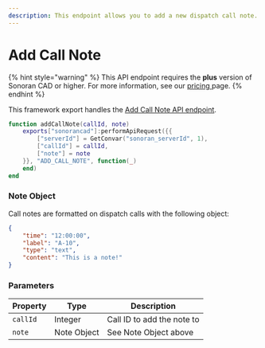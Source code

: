 ```yaml
---
description: This endpoint allows you to add a new dispatch call note.
---
```


# Add Call Note

{% hint style="warning" %}
This API endpoint requires the **plus** version of Sonoran CAD or higher. For more information, see our [pricing ](../../../../../../pricing/faq/)page.
{% endhint %}

This framework export handles the [Add Call Note API endpoint](../../../../api-endpoints/emergency/dispatch-and-emergency-calls/add-call-note.md).

```lua
function addCallNote(callId, note)
    exports["sonorancad"]:performApiRequest({{
        ["serverId"] = GetConvar("sonoran_serverId", 1),
        ["callId"] = callId,
        ["note"] = note
    }}, "ADD_CALL_NOTE", function(_)
    end)
end
```

### Note Object

Call notes are formatted on dispatch calls with the following object:

```json
{
    "time": "12:00:00",
    "label": "A-10",
    "type": "text",
    "content": "This is a note!"
}
```

### Parameters

| Property | Type        | Description                |
| -------- | ----------- | -------------------------- |
| `callId` | Integer     | Call ID to add the note to |
| `note`   | Note Object | See Note Object above      |
